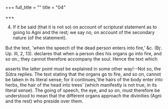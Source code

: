 +++
full_title = ""
title = "04"

+++


4. If it be said (that it is not so) on account of scriptural statement as to going to Agni and the rest; we say no, on account of the secondary nature (of the statement).

But the text, 'when the speech of the dead person enters into fire,' &c. (Br̥. Up. III, 2, 13). declares that when a person dies his organs go into fire, and so on.; they cannot therefore accompany the soul. Hence the text which

asserts the latter point must be explained in some other way!--Not so, the Sūtra replies. The text stating that the organs go to fire, and so on, cannot be taken in its literal sense; for it continues,'the hairs of the body enter into herbs, the hair of the head into trees' (which manifestly is not true, in its literal sense). The going of speech, the eye, and so on, must therefore be understood to mean that the different organs approach the divinities (Agni and the rest) who preside over them.

